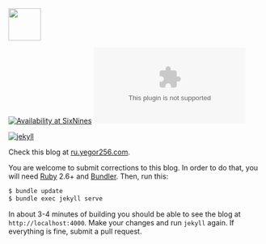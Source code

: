 <img src="https://www.yegor256.com/images/icon.svg" width="64px" height="64px" />

[![Availability at SixNines](http://www.sixnines.io/b/40fb)](http://www.sixnines.io/h/40fb)
[![Hits-of-Code](https://hitsofcode.com/github/yegor256/ru.yegor256.com)](https://hitsofcode.com/view/github/yegor256/ru.yegor256.com)

[![jekyll](https://github.com/yegor256/ru.yegor256.com/actions/workflows/jekyll.yml/badge.svg)](https://github.com/yegor256/ru.yegor256.com/actions/workflows/jekyll.yml)

Check this blog at [ru.yegor256.com](http://ru.yegor256.com).

You are welcome to submit corrections to this blog. In order to do that,
you will need [Ruby](https://www.ruby-lang.org/en/) 2.6+ and
[Bundler](https://bundler.io/). Then, run this:

```bash
$ bundle update
$ bundle exec jekyll serve
```

In about 3-4 minutes of building you should be able to see the blog
at `http://localhost:4000`. Make your changes and run `jekyll` again. If
everything is fine, submit a pull request.
